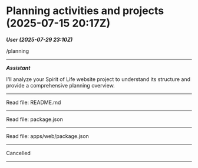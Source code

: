 <!-- Generated by SpecStory -->

# Planning activities and projects (2025-07-15 20:17Z)

_**User (2025-07-29 23:10Z)**_

/planning

---

_**Assistant**_

I'll analyze your Spirit of Life website project to understand its structure and provide a comprehensive planning overview.


---

Read file: README.md

---

Read file: package.json

---

Read file: apps/web/package.json

---

Cancelled

---

